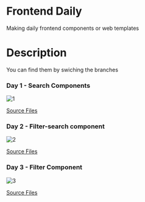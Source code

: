 # Frontend Daily
Making daily frontend components or web templates
# Description
You can find them by swiching the branches
### Day 1 - Search Components

![1](https://user-images.githubusercontent.com/55322079/125366737-c29b9b80-e387-11eb-88f3-7ceb70f0e4fc.jpg)

[Source Files](https://uidesigndaily.com/posts/sketch-search-filter-components-search-filter-day-1183)
### Day 2 - Filter-search component

![2](https://user-images.githubusercontent.com/55322079/125366748-cb8c6d00-e387-11eb-9691-85a418fb09c5.jpg)

[Source Files](https://uidesigndaily.com/posts/sketch-search-filter-components-search-filter-day-1183)
### Day 3 - Filter Component

![3](https://user-images.githubusercontent.com/55322079/125366778-da731f80-e387-11eb-8f32-007bf7cb4073.jpg)

[Source Files](https://uidesigndaily.com/posts/sketch-search-filter-components-search-filter-day-1183)